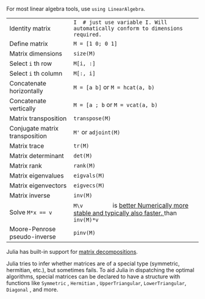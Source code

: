 For most linear algebra tools, use `using LinearAlgebra`.

|                                |                                                                                                                                            |
| ------------------------------ | ------------------------------------------------------------------------------------------------------------------------------------------ |
| Identity matrix                | `I  # just use variable I. Will automatically conform to dimensions required.         `                                                    |
| Define matrix                  | `M = [1 0; 0 1]         `                                                                                                                  |
| Matrix dimensions              | `size(M)         `                                                                                                                         |
| Select `i` th row              | `M[i, :]`                                                                                                                                  |
| Select `i` th column           | `M[:, i]`                                                                                                                                  |
| Concatenate horizontally       | `M = [a b]` or `M = hcat(a, b)`                                                                                                            |
| Concatenate vertically         | `M = [a ; b` or `M = vcat(a, b)`                                                                                                           |
| Matrix transposition           | `transpose(M)`                                                                                                                             |
| Conjugate matrix transposition | `M'` or `adjoint(M)`                                                                                                                       |
| Matrix trace                   | `tr(M)`                                                                                                                                    |
| Matrix determinant             | `det(M)`                                                                                                                                   |
| Matrix rank                    | `rank(M)`                                                                                                                                  |
| Matrix eigenvalues             | `eigvals(M)`                                                                                                                               |
| Matrix eigenvectors            | `eigvecs(M)`                                                                                                                               |
| Matrix inverse                 | `inv(M)`                                                                                                                                   |
| Solve `M*x == v`               | `M\v         ` is <a class="tooltip" href="#">better <span> Numerically more stable and typically also faster. </span></a> than `inv(M)*v` |
| Moore-Penrose pseudo-inverse   | `pinv(M)`                                                                                                                                  |

Julia has built-in support for [matrix
decompositions](https://docs.julialang.org/en/v1.0.0/stdlib/LinearAlgebra/).

Julia tries to infer whether matrices are of a special type (symmetric,
hermitian, etc.), but sometimes fails. To aid Julia in dispatching the
optimal algorithms, special matrices can be declared to have a structure
with functions like `Symmetric` , `Hermitian` , `UpperTriangular`, `LowerTriangular`,
`Diagonal` , and more.
